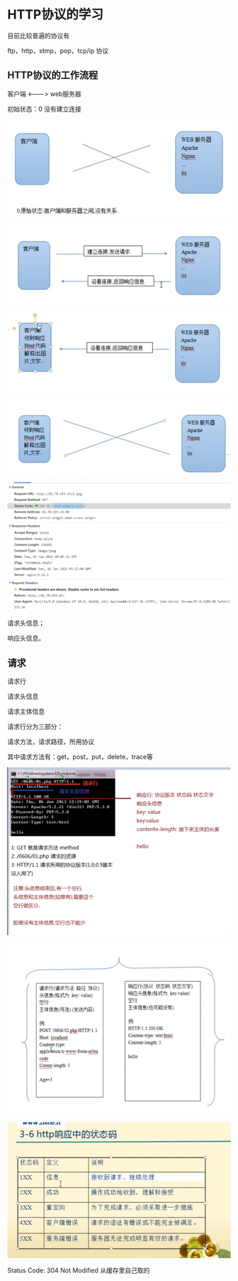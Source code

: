 # HTTP协议的学习

目前比较普遍的协议有

ftp，http，stmp，pop，tcp/ip 协议

## HTTP协议的工作流程

客户端 <--->  web服务器

初始状态：0 没有建立连接

![image-20210105170305488](image-20210105170305488.png)

![image-20210105170430609](image-20210105170430609.png)

![image-20210105170511123](image-20210105170511123.png)

![image-20210105170533406](image-20210105170533406.png)

![image-20210105170754372](image-20210105170754372.png)

请求头信息；

响应头信息。

## 请求

请求行

请求头信息

请求主体信息



请求行分为三部分：

请求方法，请求路径，所用协议

其中请求方法有：get，post，put，delete，trace等

![image-20210105171455970](image-20210105171455970.png)

![image-20210105173420015](image-20210105173420015.png)

![image-20210105174337240](image-20210105174337240.png)

Status Code: 304 Not Modified 从缓存里自己取的

